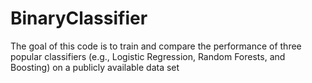 # BinaryClassifier
The goal of this code is to train and compare the performance of three popular classifiers (e.g., Logistic Regression, Random Forests, and Boosting) on a publicly available data set
